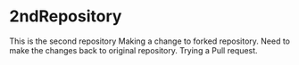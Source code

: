 # 2ndRepository
This is the second repository
Making a change to forked repository. Need to make the changes back to original repository.
Trying a Pull request.
